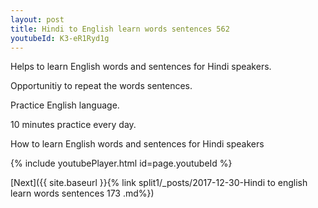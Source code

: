 ```yaml
---
layout: post
title: Hindi to English learn words sentences 562 
youtubeId: K3-eR1Ryd1g
---
```

 
 
Helps to learn English words and sentences for Hindi speakers.

Opportunitiy to repeat the words sentences. 

Practice English language. 
 
10 minutes practice every day. 
 
How to learn English words and sentences for Hindi speakers 
 
{% include youtubePlayer.html id=page.youtubeId %}
 
 
[Next]({{ site.baseurl }}{% link  split1/_posts/2017-12-30-Hindi to english learn words sentences 173 .md%})
 
